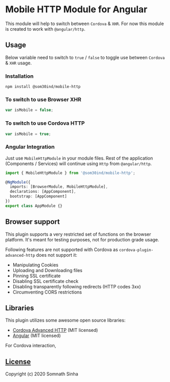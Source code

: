 # Mobile HTTP Module for Angular
This module will help to switch between `Cordova` & `XHR`. For now this module is created to work with `@angular/http`.

## Usage
Below variable need to switch to `true` / `false` to toggle use between `Cordova` & `XHR` usage.

### Installation
`npm install @som30ind/mobile-http`

### To switch to use Browser XHR
```javascript
var isMobile = false;
```

### To switch to use Cordova HTTP
```javascript
var isMobile = true;
```

### Angular Integration
Just use `MobileHttpModule` in your module files. Rest of the application (Components / Services) will continue using `Http` from `@angular/http`.
```typescript
import { MobileHttpModule } from '@som30ind/mobile-http';

@NgModule({
  imports: [BrowserModule, MobileHttpModule],
  declarations: [AppComponent],
  bootstrap: [AppComponent]
})
export class AppModule {}
```
## Browser support
This plugin supports a very restricted set of functions on the browser platform. It's meant for testing purposes, not for production grade usage.

Following features are not supported with Cordova as `cordova-plugin-advanced-http` does not support it:

* Manipulating Cookies
* Uploading and Downloading files
* Pinning SSL certificate
* Disabling SSL certificate check
* Disabling transparently following redirects (HTTP codes 3xx)
* Circumventing CORS restrictions

## Libraries
This plugin utilizes some awesome open source libraries:

 - [Cordova Advanced HTTP](https://github.com/silkimen/cordova-plugin-advanced-http) (MIT licensed)
 - [Angular](https://v7.angular.io/) (MIT licensed)

For Cordova interaction,

## [License](LICENSE.md)
Copyright (c) 2020 Somnath Sinha
